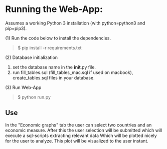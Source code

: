 # Running the Web-App:

Assumes a working Python 3 installation (with python=python3 and pip=pip3).

(1) Run the code below to install the dependencies.

>$ pip install -r requirements.txt

(2) Database initialization
1. set the database name in the __init__.py file.
2. run fill_tables.sql (fill_tables_mac.sql if used on macbook), create_tables.sql files in your database.

(3) Run Web-App
>$ python run.py

## Use 
In the "Economic graphs" tab the user can select two countries and an economic measure. 
After this the user selection will be submitted which will execute a sql-scripts extracting relevant data
Which will be plotted nicely for the user to analyze. 
This plot will be visualized to the user instant. 

